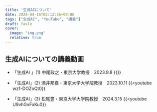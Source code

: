 ```yaml
---
title: '生成AIについて'
date: 2024-04-16T02:13:56+09:00
tags: ["生成AI", "YouTube", "講義"]
draft: fasle
cover:
  image: "img.png"
  relative: true
---
```


## 生成AIについての講義動画

- 「生成AI 」(1) 中尾政之・東京大学教授　2023.9.8
{{<youtube uN0eilnXl4E>}}

- 「生成AI」(2) 酒井邦嘉・東京大学大学院教授　2023.10.11
{{<youtube wz1-DOZoQt0}}

- 「生成AI」(3) 松尾豊・東京大学大学院教授　2024.3.15
{{<youtube U9vhGvFxKu0}}
